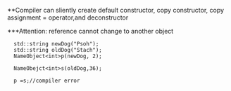 **Compiler can sliently create default constructor, copy constructor, copy assignment = operator,and deconstructor

***Attention: reference cannot change to another object
```
  std::string newDog("Psoh");
  std::string oldDog("Stach");
  NameObject<int>p(newDog, 2);
  
  NameObejct<int>s(oldDog,36);
  
  p =s;//compiler error
```

